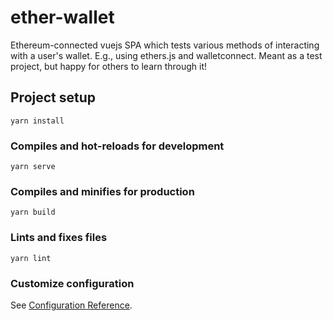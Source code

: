 # ether-wallet

Ethereum-connected vuejs SPA which tests various methods of interacting with a user's wallet. E.g., using ethers.js and walletconnect. Meant as a test project, but happy for others to learn through it!

## Project setup
```
yarn install
```

### Compiles and hot-reloads for development
```
yarn serve
```

### Compiles and minifies for production
```
yarn build
```

### Lints and fixes files
```
yarn lint
```

### Customize configuration
See [Configuration Reference](https://cli.vuejs.org/config/).
